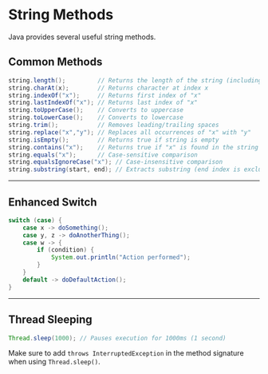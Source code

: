 # String Methods

Java provides several useful string methods.

## Common Methods

```java
string.length();         // Returns the length of the string (including spaces)
string.charAt(x);        // Returns character at index x
string.indexOf("x");     // Returns first index of "x"
string.lastIndexOf("x"); // Returns last index of "x"
string.toUpperCase();    // Converts to uppercase
string.toLowerCase();    // Converts to lowercase
string.trim();           // Removes leading/trailing spaces
string.replace("x","y"); // Replaces all occurrences of "x" with "y"
string.isEmpty();        // Returns true if string is empty
string.contains("x");    // Returns true if "x" is found in the string
string.equals("x");      // Case-sensitive comparison
string.equalsIgnoreCase("x"); // Case-insensitive comparison
string.substring(start, end); // Extracts substring (end index is exclusive)
```
---
## Enhanced Switch

```java
switch (case) {
    case x -> doSomething();
    case y, z -> doAnotherThing();
    case w -> {
        if (condition) {
            System.out.println("Action performed");
        }
    }
    default -> doDefaultAction();
}
```
---
## Thread Sleeping

```java
Thread.sleep(1000); // Pauses execution for 1000ms (1 second)
```

Make sure to add `throws InterruptedException` in the method signature when using `Thread.sleep()`.
